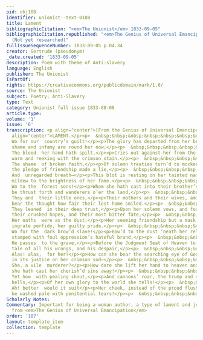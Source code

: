 ```yaml
---
pid: obj108
identifier: unionist--text-0108
title: Lament
bibliographicCitation: "<em>The Unionist</em> 1833-09-05"
bibliographicCitation.republished: "<em>The Genius of Universal Emancipation</em>
  (Not yet researched)"
fullIssueSequenceNumber: 1833-09-05 p.04.34
creator: Gertrude (pseudonym)
_date.created: '1833-09-05'
description: Poem with theme of Anti-slavery
language: English
publisher: The Unionist
IsPartOf: 
rights: https://creativecommons.org/publicdomain/mark/1.0/
source: The Unionist
subject: Poetry; Anti-Slavery
type: Text
category: Unionist full issue 1833-08-08
article.type: 
volume: '1'
issue: '6'
transcription: <p align="center">[From the Genius of Universal Emancipation]</p><p
  align="center">LAMENT.</p><p>  &nbsp;&nbsp;&nbsp;&nbsp;&nbsp;&nbsp;&nbsp;&nbsp;&nbsp;&nbsp;&nbsp;
  Wo for our  country’s guilt!</p><p>The glory has departed from her brow,</p><p>And
  shame and infamy are round her now;</p><p>  &nbsp;&nbsp;&nbsp;&nbsp;&nbsp;&nbsp;&nbsp;&nbsp;&nbsp;&nbsp;&nbsp;
  The blood  her hand hath spilt,</p><p>Cries out against her from the smoking plain,</p><p>Yet
  warm and reeking with the crimson stain.</p><p>  &nbsp;&nbsp;&nbsp;&nbsp;&nbsp;&nbsp;&nbsp;&nbsp;&nbsp;&nbsp;&nbsp;
  The shame  of broken faith,</p><p>Of solemn treaties turn’d to mockery,</p><p>And
  the pledge of friendship made a lie,</p><p>  &nbsp;&nbsp;&nbsp;&nbsp;&nbsp;&nbsp;&nbsp;&nbsp;&nbsp;&nbsp;&nbsp;
  And  unregarded breath—</p><p>This blot is resting on her tainted name.</p><p>A
  mildew to the brightness of her fame.</p><p>  &nbsp;&nbsp;&nbsp;&nbsp;&nbsp;&nbsp;&nbsp;&nbsp;&nbsp;&nbsp;&nbsp;
  Wo to the  forest sons!</p><p>Whom she hath cast into their brother’s hand</p><p>To
  be thrust forth and wanderers o’er the land,</p><p>  &nbsp;&nbsp;&nbsp;&nbsp;&nbsp;&nbsp;&nbsp;&nbsp;&nbsp;&nbsp;&nbsp;
  They and  their little ones,</p><p>Their mothers and their wives, amidst the wild</p><p>To
  bear the thought how fair their lost home smiled.</p><p>  &nbsp;&nbsp;&nbsp;&nbsp;&nbsp;&nbsp;&nbsp;&nbsp;&nbsp;&nbsp;&nbsp;
  They leaned  in their deep trust,</p><p>Upon her solemn vows, and found too late,</p><p>In
  their crushed hopes, and their most bitter fate,</p><p>  &nbsp;&nbsp;&nbsp;&nbsp;&nbsp;&nbsp;&nbsp;&nbsp;&nbsp;&nbsp;&nbsp;
  Her oaths  were as the dust;</p><p>Her seeming friendship but a mask to hide</p><p>Her
  ingrate perfidy, her guilty pride.</p><p>  &nbsp;&nbsp;&nbsp;&nbsp;&nbsp;&nbsp;&nbsp;&nbsp;&nbsp;&nbsp;&nbsp;
  Wo for the  dark brow’d slave!</p><p>Bow’d to the dust ‘neath her relentless hand,</p><p>And
  stamped with foul oppression’s hateful brand,</p><p>  &nbsp;&nbsp;&nbsp;&nbsp;&nbsp;&nbsp;&nbsp;&nbsp;&nbsp;&nbsp;&nbsp;
  He passes  to the grave,</p><p>Before the Judgment Seat of Heaven to bear</p><p>The
  tale of all his wrongs, and his despair,</p><p>  &nbsp;&nbsp;&nbsp;&nbsp;&nbsp;&nbsp;&nbsp;&nbsp;&nbsp;&nbsp;&nbsp;
  Alas! alas,  for her!</p><p>How can she bear the searching eye of God,</p><p>Bent
  in its justice on her crimson sod—</p><p>  &nbsp;&nbsp;&nbsp;&nbsp;&nbsp;&nbsp;&nbsp;&nbsp;&nbsp;&nbsp;&nbsp;
  She, a vile  murderer?</p><p>How dare she lift her hand to heaven and pray,</p><p>Till
  she hath cast her cherish’d sins away!</p><p>  &nbsp;&nbsp;&nbsp;&nbsp;&nbsp;&nbsp;&nbsp;&nbsp;&nbsp;&nbsp;&nbsp;
  Yet how  with pealing shout,</p><p>And cannons’ roar, the trump and deep-voiced
  bells,</p><p>Of her own glory to the world she tells!</p><p>  &nbsp;&nbsp;&nbsp;&nbsp;&nbsp;&nbsp;&nbsp;&nbsp;&nbsp;&nbsp;&nbsp;
  Ah! better  would it suit</p><p>Her cheek, instead of the proud flush it wears,</p><p>To
  be washed pale with penitential tears!</p><p>  &nbsp;&nbsp;&nbsp;&nbsp;&nbsp;&nbsp;&nbsp;&nbsp;&nbsp;&nbsp;&nbsp;&nbsp;&nbsp;&nbsp;&nbsp;&nbsp;&nbsp;&nbsp;&nbsp;&nbsp;&nbsp;&nbsp;&nbsp;&nbsp;&nbsp;&nbsp;&nbsp;&nbsp;&nbsp;&nbsp;&nbsp;&nbsp;&nbsp;&nbsp;&nbsp;&nbsp;&nbsp;&nbsp;&nbsp;&nbsp;&nbsp;&nbsp;&nbsp;&nbsp;&nbsp;&nbsp;&nbsp;  GERTRUDE.</p>
Scholarly Notes: 
Commentary: Important for being a woman author, a type of lament and jeremiad, and
  from <em>The Genius of Universal Emancipation</em>
order: '107'
layout: template_item
collection: template
---
```

